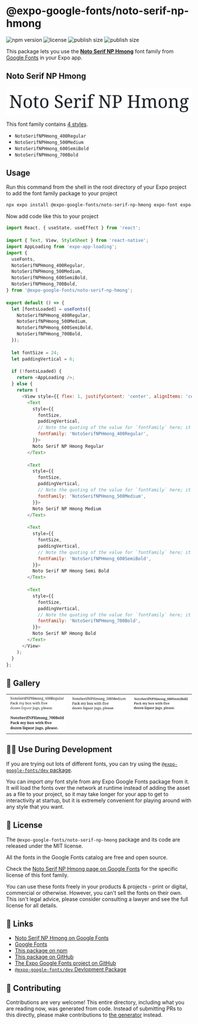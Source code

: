 # @expo-google-fonts/noto-serif-np-hmong

![npm version](https://flat.badgen.net/npm/v/@expo-google-fonts/noto-serif-np-hmong)
![license](https://flat.badgen.net/github/license/expo/google-fonts)
![publish size](https://flat.badgen.net/packagephobia/install/@expo-google-fonts/noto-serif-np-hmong)
![publish size](https://flat.badgen.net/packagephobia/publish/@expo-google-fonts/noto-serif-np-hmong)

This package lets you use the [**Noto Serif NP Hmong**](https://fonts.google.com/specimen/Noto+Serif+NP+Hmong) font family from [Google Fonts](https://fonts.google.com/) in your Expo app.

## Noto Serif NP Hmong

![Noto Serif NP Hmong](./font-family.png)

This font family contains [4 styles](#-gallery).

- `NotoSerifNPHmong_400Regular`
- `NotoSerifNPHmong_500Medium`
- `NotoSerifNPHmong_600SemiBold`
- `NotoSerifNPHmong_700Bold`

## Usage

Run this command from the shell in the root directory of your Expo project to add the font family package to your project
```sh
npx expo install @expo-google-fonts/noto-serif-np-hmong expo-font expo-app-loading
```

Now add code like this to your project
```js
import React, { useState, useEffect } from 'react';

import { Text, View, StyleSheet } from 'react-native';
import AppLoading from 'expo-app-loading';
import {
  useFonts,
  NotoSerifNPHmong_400Regular,
  NotoSerifNPHmong_500Medium,
  NotoSerifNPHmong_600SemiBold,
  NotoSerifNPHmong_700Bold,
} from '@expo-google-fonts/noto-serif-np-hmong';

export default () => {
  let [fontsLoaded] = useFonts({
    NotoSerifNPHmong_400Regular,
    NotoSerifNPHmong_500Medium,
    NotoSerifNPHmong_600SemiBold,
    NotoSerifNPHmong_700Bold,
  });

  let fontSize = 24;
  let paddingVertical = 6;

  if (!fontsLoaded) {
    return <AppLoading />;
  } else {
    return (
      <View style={{ flex: 1, justifyContent: 'center', alignItems: 'center' }}>
        <Text
          style={{
            fontSize,
            paddingVertical,
            // Note the quoting of the value for `fontFamily` here; it expects a string!
            fontFamily: 'NotoSerifNPHmong_400Regular',
          }}>
          Noto Serif NP Hmong Regular
        </Text>

        <Text
          style={{
            fontSize,
            paddingVertical,
            // Note the quoting of the value for `fontFamily` here; it expects a string!
            fontFamily: 'NotoSerifNPHmong_500Medium',
          }}>
          Noto Serif NP Hmong Medium
        </Text>

        <Text
          style={{
            fontSize,
            paddingVertical,
            // Note the quoting of the value for `fontFamily` here; it expects a string!
            fontFamily: 'NotoSerifNPHmong_600SemiBold',
          }}>
          Noto Serif NP Hmong Semi Bold
        </Text>

        <Text
          style={{
            fontSize,
            paddingVertical,
            // Note the quoting of the value for `fontFamily` here; it expects a string!
            fontFamily: 'NotoSerifNPHmong_700Bold',
          }}>
          Noto Serif NP Hmong Bold
        </Text>
      </View>
    );
  }
};

```

## 🔡 Gallery


||||
|-|-|-|
|![NotoSerifNPHmong_400Regular](./NotoSerifNPHmong_400Regular.ttf.png)|![NotoSerifNPHmong_500Medium](./NotoSerifNPHmong_500Medium.ttf.png)|![NotoSerifNPHmong_600SemiBold](./NotoSerifNPHmong_600SemiBold.ttf.png)||
|![NotoSerifNPHmong_700Bold](./NotoSerifNPHmong_700Bold.ttf.png)||||


## 👩‍💻 Use During Development

If you are trying out lots of different fonts, you can try using the [`@expo-google-fonts/dev` package](https://github.com/expo/google-fonts/tree/master/font-packages/dev#readme).

You can import *any* font style from any Expo Google Fonts package from it. It will load the fonts
over the network at runtime instead of adding the asset as a file to your project, so it may take longer
for your app to get to interactivity at startup, but it is extremely convenient
for playing around with any style that you want.

## 📖 License

The `@expo-google-fonts/noto-serif-np-hmong` package and its code are released under the MIT license.

All the fonts in the Google Fonts catalog are free and open source.

Check the [Noto Serif NP Hmong page on Google Fonts](https://fonts.google.com/specimen/Noto+Serif+NP+Hmong) for the specific license of this font family.

You can use these fonts freely in your products & projects - print or digital, commercial or otherwise. However, you can't sell the fonts on their own. This isn't legal advice, please consider consulting a lawyer and see the full license for all details.

## 🔗 Links

- [Noto Serif NP Hmong on Google Fonts](https://fonts.google.com/specimen/Noto+Serif+NP+Hmong)
- [Google Fonts](https://fonts.google.com/)
- [This package on npm](https://www.npmjs.com/package/@expo-google-fonts/noto-serif-np-hmong)
- [This package on GitHub](https://github.com/expo/google-fonts/tree/master/font-packages/noto-serif-np-hmong)
- [The Expo Google Fonts project on GitHub](https://github.com/expo/google-fonts)
- [`@expo-google-fonts/dev` Devlopment Package](https://github.com/expo/google-fonts/tree/master/font-packages/dev)

## 🤝 Contributing

Contributions are very welcome! This entire directory, including what you are reading now, was generated from code. Instead of submitting PRs to this directly, please make contributions to [the generator](https://github.com/expo/google-fonts/tree/master/packages/generator) instead.
